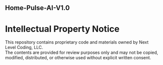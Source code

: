 ## Home-Pulse-AI-V1.0
# Intellectual Property Notice

This repository contains proprietary code and materials owned by Next Level Coding, LLC.  
The contents are provided for review purposes only and may not be copied, modified, distributed, or otherwise used without explicit written consent.
